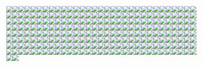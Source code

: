 [<img src="./images/toki.svg">](https://irocore.com/toki/)[<img src="./images/shinsyu.svg">](https://irocore.com/shinsyu/)[<img src="./images/cyohsyun.svg">](https://irocore.com/cyohsyun/)[<img src="./images/jinzamomi.svg">](https://irocore.com/jinzamomi/)[<img src="./images/ginsyu.svg">](https://irocore.com/ginsyu/)[<img src="./images/suohkoh.svg">](https://irocore.com/suohkoh/)[<img src="./images/azuki.svg">](https://irocore.com/azuki/)[<img src="./images/kuriume.svg">](https://irocore.com/kuriume/)[<img src="./images/kokiake.svg">](https://irocore.com/kokiake/)[<img src="./images/benikaba.svg">](https://irocore.com/benikaba/)[<img src="./images/syojyohi.svg">](https://irocore.com/syojyohi/)[<img src="./images/benitobi.svg">](https://irocore.com/benitobi/)[<img src="./images/sangosyu.svg">](https://irocore.com/sangosyu/)[<img src="./images/akebono.svg">](https://irocore.com/akebono/)[<img src="./images/shikancha.svg">](https://irocore.com/shikancha/)[<img src="./images/ake.svg">](https://irocore.com/ake/)[<img src="./images/mizugaki.svg">](https://irocore.com/mizugaki/)[<img src="./images/ebicha.svg">](https://irocore.com/ebicha/)[<img src="./images/benihi.svg">](https://irocore.com/benihi/)[<img src="./images/hiwada.svg">](https://irocore.com/hiwada/)[<img src="./images/benihiwada.svg">](https://irocore.com/benihiwada/)[<img src="./images/terigaki.svg">](https://irocore.com/terigaki/)[<img src="./images/kakishibu.svg">](https://irocore.com/kakishibu/)[<img src="./images/tokigaracha.svg">](https://irocore.com/tokigaracha/)[<img src="./images/bengara.svg">](https://irocore.com/bengara/)[<img src="./images/karacha.svg">](https://irocore.com/karacha/)[<img src="./images/sohi.svg">](https://irocore.com/sohi/)[<img src="./images/araisyu.svg">](https://irocore.com/araisyu/)[<img src="./images/momoshiocha.svg">](https://irocore.com/momoshiocha/)[<img src="./images/kabacha.svg">](https://irocore.com/kabacha/)[<img src="./images/akakoh.svg">](https://irocore.com/akakoh/)[<img src="./images/edocha.svg">](https://irocore.com/edocha/)[<img src="./images/ensyucha.svg">](https://irocore.com/ensyucha/)[<img src="./images/ohni.svg">](https://irocore.com/ohni/)[<img src="./images/haizakura.svg">](https://irocore.com/haizakura/)[<img src="./images/sodenkaracha.svg">](https://irocore.com/sodenkaracha/)[<img src="./images/shishi.svg">](https://irocore.com/shishi/)[<img src="./images/kaba.svg">](https://irocore.com/kaba/)[<img src="./images/kokikuchinashi.svg">](https://irocore.com/kokikuchinashi/)[<img src="./images/tobi.svg">](https://irocore.com/tobi/)[<img src="./images/suzumecha.svg">](https://irocore.com/suzumecha/)[<img src="./images/kurikawacha.svg">](https://irocore.com/kurikawacha/)[<img src="./images/araigaki.svg">](https://irocore.com/araigaki/)[<img src="./images/taisya.svg">](https://irocore.com/taisya/)[<img src="./images/kogecha.svg">](https://irocore.com/kogecha/)[<img src="./images/akashirotsurubami.svg">](https://irocore.com/akashirotsurubami/)[<img src="./images/sharegaki.svg">](https://irocore.com/sharegaki/)[<img src="./images/akakuchiba.svg">](https://irocore.com/akakuchiba/)[<img src="./images/umezome.svg">](https://irocore.com/umezome/)[<img src="./images/kanzo.svg">](https://irocore.com/kanzo/)[<img src="./images/usugaki.svg">](https://irocore.com/usugaki/)[<img src="./images/biwacha.svg">](https://irocore.com/biwacha/)[<img src="./images/kohrozen.svg">](https://irocore.com/kohrozen/)[<img src="./images/tonocha.svg">](https://irocore.com/tonocha/)[<img src="./images/kohaku.svg">](https://irocore.com/kohaku/)[<img src="./images/sencha.svg">](https://irocore.com/sencha/)[<img src="./images/beniukon.svg">](https://irocore.com/beniukon/)[<img src="./images/chojicha.svg">](https://irocore.com/chojicha/)[<img src="./images/fushizome.svg">](https://irocore.com/fushizome/)[<img src="./images/chojizome.svg">](https://irocore.com/chojizome/)[<img src="./images/kuchiba.svg">](https://irocore.com/kuchiba/)[<img src="./images/kincha.svg">](https://irocore.com/kincha/)[<img src="./images/kyara.svg">](https://irocore.com/kyara/)[<img src="./images/usukoh.svg">](https://irocore.com/usukoh/)[<img src="./images/shiracha.svg">](https://irocore.com/shiracha/)[<img src="./images/ohdo.svg">](https://irocore.com/ohdo/)[<img src="./images/tonoko.svg">](https://irocore.com/tonoko/)[<img src="./images/susutake.svg">](https://irocore.com/susutake/)[<img src="./images/kobicha.svg">](https://irocore.com/kobicha/)[<img src="./images/ginsusutake.svg">](https://irocore.com/ginsusutake/)[<img src="./images/kitsune.svg">](https://irocore.com/kitsune/)[<img src="./images/shirotsurubami.svg">](https://irocore.com/shirotsurubami/)[<img src="./images/kigaracha.svg">](https://irocore.com/kigaracha/)[<img src="./images/yamabuki.svg">](https://irocore.com/yamabuki/)[<img src="./images/yamabukicha.svg">](https://irocore.com/yamabukicha/)[<img src="./images/torinoko.svg">](https://irocore.com/torinoko/)[<img src="./images/kuwacha.svg">](https://irocore.com/kuwacha/)[<img src="./images/tamago.svg">](https://irocore.com/tamago/)[<img src="./images/usuki.svg">](https://irocore.com/usuki/)[<img src="./images/hajizome.svg">](https://irocore.com/hajizome/)[<img src="./images/tamamorokoshi.svg">](https://irocore.com/tamamorokoshi/)[<img src="./images/namakabe.svg">](https://irocore.com/namakabe/)[<img src="./images/kikuchiba.svg">](https://irocore.com/kikuchiba/)[<img src="./images/kuchinashi.svg">](https://irocore.com/kuchinashi/)[<img src="./images/kitsurubami.svg">](https://irocore.com/kitsurubami/)[<img src="./images/rikyushiracha.svg">](https://irocore.com/rikyushiracha/)[<img src="./images/hanaba.svg">](https://irocore.com/hanaba/)[<img src="./images/karashi.svg">](https://irocore.com/karashi/)[<img src="./images/ukon.svg">](https://irocore.com/ukon/)[<img src="./images/higosusutake.svg">](https://irocore.com/higosusutake/)[<img src="./images/rokohcha.svg">](https://irocore.com/rokohcha/)[<img src="./images/tohoh.svg">](https://irocore.com/tohoh/)[<img src="./images/nataneyu.svg">](https://irocore.com/nataneyu/)[<img src="./images/kariyasu.svg">](https://irocore.com/kariyasu/)[<img src="./images/nanohana.svg">](https://irocore.com/nanohana/)[<img src="./images/kimirucha.svg">](https://irocore.com/kimirucha/)[<img src="./images/mirucha.svg">](https://irocore.com/mirucha/)[<img src="./images/uguisucha.svg">](https://irocore.com/uguisucha/)[<img src="./images/mushikuri.svg">](https://irocore.com/mushikuri/)[<img src="./images/kihada.svg">](https://irocore.com/kihada/)[<img src="./images/aokuchiba.svg">](https://irocore.com/aokuchiba/)[<img src="./images/ominaeshi.svg">](https://irocore.com/ominaeshi/)[<img src="./images/hiwacha.svg">](https://irocore.com/hiwacha/)[<img src="./images/uguisu.svg">](https://irocore.com/uguisu/)[<img src="./images/rikancha.svg">](https://irocore.com/rikancha/)[<img src="./images/hiwa.svg">](https://irocore.com/hiwa/)[<img src="./images/yanagicha.svg">](https://irocore.com/yanagicha/)[<img src="./images/kikujin.svg">](https://irocore.com/kikujin/)[<img src="./images/koke.svg">](https://irocore.com/koke/)[<img src="./images/aikobicha.svg">](https://irocore.com/aikobicha/)[<img src="./images/miru.svg">](https://irocore.com/miru/)[<img src="./images/hiwamoegi.svg">](https://irocore.com/hiwamoegi/)[<img src="./images/moegi.svg">](https://irocore.com/moegi/)[<img src="./images/yanagizome.svg">](https://irocore.com/yanagizome/)[<img src="./images/urayanagi.svg">](https://irocore.com/urayanagi/)[<img src="./images/matsuba.svg">](https://irocore.com/matsuba/)[<img src="./images/aoni.svg">](https://irocore.com/aoni/)[<img src="./images/nae.svg">](https://irocore.com/nae/)[<img src="./images/tokiwa.svg">](https://irocore.com/tokiwa/)[<img src="./images/byakuroku.svg">](https://irocore.com/byakuroku/)[<img src="./images/wakatake.svg">](https://irocore.com/wakatake/)[<img src="./images/tokusa.svg">](https://irocore.com/tokusa/)[<img src="./images/midori.svg">](https://irocore.com/midori/)[<img src="./images/rokusyoh.svg">](https://irocore.com/rokusyoh/)[<img src="./images/veludo.svg">](https://irocore.com/veludo/)[<img src="./images/mushiao.svg">](https://irocore.com/mushiao/)[<img src="./images/tetsu.svg">](https://irocore.com/tetsu/)[<img src="./images/aotake.svg">](https://irocore.com/aotake/)[<img src="./images/aomidori.svg">](https://irocore.com/aomidori/)[<img src="./images/korainando.svg">](https://irocore.com/korainando/)[<img src="./images/seiji.svg">](https://irocore.com/seiji/)[<img src="./images/mizuasagi.svg">](https://irocore.com/mizuasagi/)[<img src="./images/seiheki.svg">](https://irocore.com/seiheki/)[<img src="./images/byakugun.svg">](https://irocore.com/byakugun/)[<img src="./images/omeshicha.svg">](https://irocore.com/omeshicha/)[<img src="./images/kamenozoki.svg">](https://irocore.com/kamenozoki/)[<img src="./images/tetsuonando.svg">](https://irocore.com/tetsuonando/)[<img src="./images/ai.svg">](https://irocore.com/ai/)[<img src="./images/asagi.svg">](https://irocore.com/asagi/)[<img src="./images/mizu.svg">](https://irocore.com/mizu/)[<img src="./images/shinbashi.svg">](https://irocore.com/shinbashi/)[<img src="./images/sabionando.svg">](https://irocore.com/sabionando/)[<img src="./images/hanaasagi.svg">](https://irocore.com/hanaasagi/)[<img src="./images/hanada.svg">](https://irocore.com/hanada/)[<img src="./images/omeshionando.svg">](https://irocore.com/omeshionando/)[<img src="./images/noshimehana.svg">](https://irocore.com/noshimehana/)[<img src="./images/tsuyukusa.svg">](https://irocore.com/tsuyukusa/)[<img src="./images/sora.svg">](https://irocore.com/sora/)[<img src="./images/chigusa.svg">](https://irocore.com/chigusa/)[<img src="./images/gunjyo.svg">](https://irocore.com/gunjyo/)[<img src="./images/wasurenagusa.svg">](https://irocore.com/wasurenagusa/)[<img src="./images/ruri.svg">](https://irocore.com/ruri/)[<img src="./images/rurikon.svg">](https://irocore.com/rurikon/)[<img src="./images/konjyo.svg">](https://irocore.com/konjyo/)[<img src="./images/benimidori.svg">](https://irocore.com/benimidori/)[<img src="./images/benikakehana.svg">](https://irocore.com/benikakehana/)[<img src="./images/konkikyo.svg">](https://irocore.com/konkikyo/)[<img src="./images/fuji.svg">](https://irocore.com/fuji/)[<img src="./images/ouchi.svg">](https://irocore.com/ouchi/)[<img src="./images/fujimurasaki.svg">](https://irocore.com/fujimurasaki/)[<img src="./images/kikyo.svg">](https://irocore.com/kikyo/)[<img src="./images/shion.svg">](https://irocore.com/shion/)[<img src="./images/usu.svg">](https://irocore.com/usu/)[<img src="./images/hashita.svg">](https://irocore.com/hashita/)[<img src="./images/kokimurasaki.svg">](https://irocore.com/kokimurasaki/)[<img src="./images/sumire.svg">](https://irocore.com/sumire/)[<img src="./images/edomurasaki.svg">](https://irocore.com/edomurasaki/)[<img src="./images/ayame.svg">](https://irocore.com/ayame/)[<img src="./images/murasaki.svg">](https://irocore.com/murasaki/)[<img src="./images/benifuji.svg">](https://irocore.com/benifuji/)[<img src="./images/kakitsubata.svg">](https://irocore.com/kakitsubata/)[<img src="./images/ebizome.svg">](https://irocore.com/ebizome/)[<img src="./images/botan.svg">](https://irocore.com/botan/)[<img src="./images/umemurasaki.svg">](https://irocore.com/umemurasaki/)[<img src="./images/tsutsuji.svg">](https://irocore.com/tsutsuji/)[<img src="./images/nasukon.svg">](https://irocore.com/nasukon/)[<img src="./images/nadeshiko.svg">](https://irocore.com/nadeshiko/)[<img src="./images/karakurenai.svg">](https://irocore.com/karakurenai/)[<img src="./images/kohbai.svg">](https://irocore.com/kohbai/)[<img src="./images/kurenai.svg">](https://irocore.com/kurenai/)[<img src="./images/suoh.svg">](https://irocore.com/suoh/)[<img src="./images/nakabeni.svg">](https://irocore.com/nakabeni/)[<img src="./images/nisemurasaki.svg">](https://irocore.com/nisemurasaki/)[<img src="./images/momo.svg">](https://irocore.com/momo/)[<img src="./images/usubeni.svg">](https://irocore.com/usubeni/)[<img src="./images/murasakitobi.svg">](https://irocore.com/murasakitobi/)[<img src="./images/imayoh.svg">](https://irocore.com/imayoh/)[<img src="./images/ichigo.svg">](https://irocore.com/ichigo/)[<img src="./images/kuwazome.svg">](https://irocore.com/kuwazome/)[<img src="./images/enji.svg">](https://irocore.com/enji/)[<img src="./images/akabeni.svg">](https://irocore.com/akabeni/)[<img src="./images/entan.svg">](https://irocore.com/entan/)[<img src="./images/ikkonzome.svg">](https://irocore.com/ikkonzome/)[<img src="./images/taikoh.svg">](https://irocore.com/taikoh/)[<img src="./images/sakura.svg">](https://irocore.com/sakura/)[<img src="./images/shironeri.svg">](https://irocore.com/shironeri/)[<img src="./images/gofun.svg">](https://irocore.com/gofun/)[<img src="./images/namari.svg">](https://irocore.com/namari/)[<img src="./images/hai.svg">](https://irocore.com/hai/)[<img src="./images/keshizumi.svg">](https://irocore.com/keshizumi/)[<img src="./images/nibi.svg">](https://irocore.com/nibi/)[<img src="./images/sunezumi.svg">](https://irocore.com/sunezumi/)[<img src="./images/aonibi.svg">](https://irocore.com/aonibi/)[<img src="./images/aisumicha.svg">](https://irocore.com/aisumicha/)[<img src="./images/shironezumi.svg">](https://irocore.com/shironezumi/)[<img src="./images/dobunezumi.svg">](https://irocore.com/dobunezumi/)[<img src="./images/rikyunezumi.svg">](https://irocore.com/rikyunezumi/)[<img src="./images/fujisusutake.svg">](https://irocore.com/fujisusutake/)[<img src="./images/ginnezumi.svg">](https://irocore.com/ginnezumi/)[<img src="./images/hatobanezumi.svg">](https://irocore.com/hatobanezumi/)[<img src="./images/yanaginezumi.svg">](https://irocore.com/yanaginezumi/)[<img src="./images/iwaicha.svg">](https://irocore.com/iwaicha/)[<img src="./images/oitake.svg">](https://irocore.com/oitake/)[<img src="./images/aku.svg">](https://irocore.com/aku/)[<img src="./images/onandocha.svg">](https://irocore.com/onandocha/)[<img src="./images/ainezumi.svg">](https://irocore.com/ainezumi/)[<img src="./images/benikeshinezumi.svg">](https://irocore.com/benikeshinezumi/)[<img src="./images/fukagawanezumi.svg">](https://irocore.com/fukagawanezumi/)[<img src="./images/baikocha.svg">](https://irocore.com/baikocha/)[<img src="./images/sabiseiji.svg">](https://irocore.com/sabiseiji/)[<img src="./images/kurumi.svg">](https://irocore.com/kurumi/)[<img src="./images/umenezumi.svg">](https://irocore.com/umenezumi/)[<img src="./images/shikon.svg">](https://irocore.com/shikon/)[<img src="./images/sakuranezumi.svg">](https://irocore.com/sakuranezumi/)[<img src="./images/sensaicha.svg">](https://irocore.com/sensaicha/)[<img src="./images/sabitetsuonando.svg">](https://irocore.com/sabitetsuonando/)[<img src="./images/tonocha2.svg">](https://irocore.com/tonocha2/)[<img src="./images/yanagisusutake.svg">](https://irocore.com/yanagisusutake/)[<img src="./images/kurobeni.svg">](https://irocore.com/kurobeni/)[<img src="./images/usuao.svg">](https://irocore.com/usuao/)[<img src="./images/messhi.svg">](https://irocore.com/messhi/)[<img src="./images/futaai.svg">](https://irocore.com/futaai/)[<img src="./images/budohnezumi.svg">](https://irocore.com/budohnezumi/)[<img src="./images/kurotobi.svg">](https://irocore.com/kurotobi/)[<img src="./images/masuhana.svg">](https://irocore.com/masuhana/)[<img src="./images/chitosemidori.svg">](https://irocore.com/chitosemidori/)[<img src="./images/fujinezumi.svg">](https://irocore.com/fujinezumi/)[<img src="./images/rikyucha.svg">](https://irocore.com/rikyucha/)[<img src="./images/sabiasagi.svg">](https://irocore.com/sabiasagi/)[<img src="./images/kuro.svg">](https://irocore.com/kuro/)[<img src="./images/ro.svg">](https://irocore.com/ro/)[<img src="./images/kurotsurubami.svg">](https://irocore.com/kurotsurubami/)[<img src="./images/kachi.svg">](https://irocore.com/kachi/)[<img src="./images/sumi.svg">](https://irocore.com/sumi/)[<img src="./images/kon.svg">](https://irocore.com/kon/)[<img src="./images/onando.svg">](https://irocore.com/onando/)[<img src="./images/aimirucha.svg">](https://irocore.com/aimirucha/)[<img src="./images/kenpohzome.svg">](https://irocore.com/kenpohzome/)[<img src="./images/binrojizome.svg">](https://irocore.com/binrojizome/)[<img src="./images/tetsukon.svg">](https://irocore.com/tetsukon/)